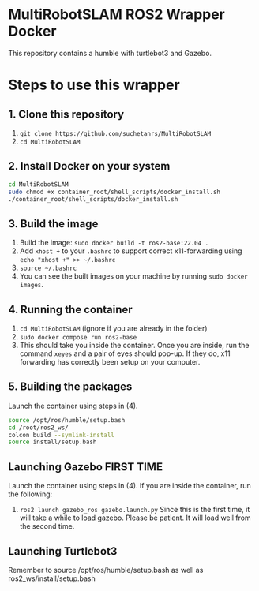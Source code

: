 # MultiRobotSLAM ROS2 Wrapper Docker

This repository contains a humble with turtlebot3 and Gazebo.

# Steps to use this wrapper

## 1. Clone this repository

1. ```git clone https://github.com/suchetanrs/MultiRobotSLAM```
2. ```cd MultiRobotSLAM```

## 2. Install Docker on your system

```bash
cd MultiRobotSLAM
sudo chmod +x container_root/shell_scripts/docker_install.sh
./container_root/shell_scripts/docker_install.sh
```

## 3. Build the image

1. Build the image: ```sudo docker build -t ros2-base:22.04 .```
2. Add ```xhost +``` to your ```.bashrc``` to support correct x11-forwarding using ```echo "xhost +" >> ~/.bashrc```
3. ```source ~/.bashrc```
4. You can see the built images on your machine by running ```sudo docker images```.

## 4. Running the container

1. ```cd MultiRobotSLAM``` (ignore if you are already in the folder)
2. ```sudo docker compose run ros2-base```
3. This should take you inside the container. Once you are inside, run the command ```xeyes``` and a pair of eyes should pop-up. If they do, x11 forwarding has correctly been setup on your computer.

## 5. Building the packages

Launch the container using steps in (4).
```bash
source /opt/ros/humble/setup.bash
cd /root/ros2_ws/
colcon build --symlink-install
source install/setup.bash
```

## Launching Gazebo FIRST TIME

Launch the container using steps in (4).
If you are inside the container, run the following:

1. ```ros2 launch gazebo_ros gazebo.launch.py```
Since this is the first time, it will take a while to load gazebo. Please be patient. It will load well from the second time.

## Launching Turtlebot3

Remember to source /opt/ros/humble/setup.bash as well as ros2_ws/install/setup.bash

